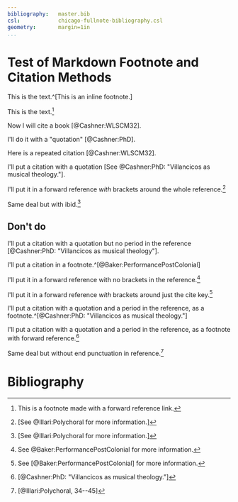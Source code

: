 ```yaml
---
bibliography:   master.bib
csl:            chicago-fullnote-bibliography.csl
geometry:       margin=1in
...
```


# Test of Markdown Footnote and Citation Methods

This is the text.^[This is an inline footnote.]

This is the text.[^fn1]

[^fn1]: This is a footnote made with a forward reference link.

Now I will cite a book [@Cashner:WLSCM32].

I'll do it with a "quotation" [@Cashner:PhD].

Here is a repeated citation [@Cashner:WLSCM32].

I'll put a citation with a quotation 
[See @Cashner:PhD: "Villancicos as musical theology."].

I'll put it in a forward reference *with* brackets around the whole reference.[^Baker3]

[^Baker3]: [See @Illari:Polychoral for more information.]
<!--- Correct: "See <citation> for more" -->

Same deal but with ibid.[^Baker4]

[^Baker4]: [See @Illari:Polychoral for more information.]
<!--- Correct: "See ibid. for more" -->



## Don't do

I'll put a citation with a quotation but no period in the reference 
[@Cashner:PhD: "Villancicos as musical theology"]. 
<!--- no: period after quote in fn -->

I'll put a citation in a footnote.^[@Baker:PerformancePostColonial]
<!--- no: period after citation in footnote -->


I'll put it in a forward reference with no brackets in the reference.[^Baker]

[^Baker]: See @Baker:PerformancePostColonial for more information.
<!--- NO, results in "See ibid., for more" -->

I'll put it in a forward reference *with* brackets around just the cite key.[^Baker2]

[^Baker2]: See [@Baker:PerformancePostColonial] for more information.
<!--- No, puts period after citation. -->

I'll put a citation with a quotation and a period in the reference, as a
footnote.^[@Cashner:PhD: "Villancicos as musical theology."]
<!--- No, puts period after reference -->

I'll put a citation with a quotation and a period in the reference, as a
footnote with forward reference.[^diss]

[^diss]: [@Cashner:PhD: "Villancicos as musical theology."]
<!--- No, lowercase ibid -->

Same deal but without end punctuation in reference.[^Illari1]

[^Illari1]: [@Illari:Polychoral, 34--45]
<!--- No, lowercase ibid and no end period -->




# Bibliography
